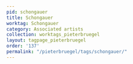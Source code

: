 ```yaml
---
pid: schongauer
title: Schongauer
worktag: Schongauer
category: Associated artists
collection: worktags_pieterbruegel
layout: tagpage_pieterbruegel
order: '137'
permalink: "/pieterbruegel/tags/schongauer/"
---
```


